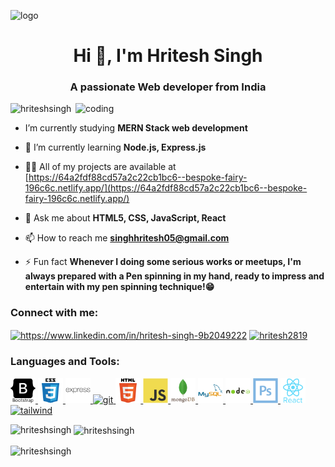 ![logo](https://trisya.com/myimg/child/Website%20Design.gif)
<h1 align="center">Hi 👋, I'm Hritesh Singh</h1>
<h3 align="center">A passionate Web developer from India</h3>

<img align="right" alt="coding" width="400" src="https://camo.githubusercontent.com/5f0587cc320dbf158dc5766d3a67dc1572968d28aff15534ced7420c4568600d/68747470733a2f2f7777772e6c616d626461746573742e636f6d2f7265736f75726365732f696d616765732f657a6769662e636f6d2d6769662d6d616b65722d31362e676966">

<p align="left"> <img src="https://komarev.com/ghpvc/?username=hriteshsingh&label=Profile%20views&color=0e75b6&style=flat" alt="hriteshsingh" /> </p>

- I’m currently studying **MERN Stack web development**

- 🌱 I’m currently learning **Node.js, Express.js**

- 👨‍💻 All of my projects are available at [https://64a2fdf88cd57a2c22cb1bc6--bespoke-fairy-196c6c.netlify.app/](https://64a2fdf88cd57a2c22cb1bc6--bespoke-fairy-196c6c.netlify.app/)

- 💬 Ask me about **HTML5, CSS, JavaScript, React**

- 📫 How to reach me **singhhritesh05@gmail.com**

- ⚡ Fun fact **Whenever I doing some serious works or meetups, I'm always prepared with a Pen spinning in my hand, ready to impress and entertain with my pen spinning technique!😁**

<h3 align="left">Connect with me:</h3>
<p align="left">
<a href="https://linkedin.com/in/https://www.linkedin.com/in/hritesh-singh-9b2049222" target="blank"><img align="center" src="https://raw.githubusercontent.com/rahuldkjain/github-profile-readme-generator/master/src/images/icons/Social/linked-in-alt.svg" alt="https://www.linkedin.com/in/hritesh-singh-9b2049222" height="30" width="40" /></a>
<a href="https://instagram.com/hritesh2819" target="blank"><img align="center" src="https://raw.githubusercontent.com/rahuldkjain/github-profile-readme-generator/master/src/images/icons/Social/instagram.svg" alt="hritesh2819" height="30" width="40" /></a>
</p>

<h3 align="left">Languages and Tools:</h3>
<p align="left"> <a href="https://getbootstrap.com" target="_blank" rel="noreferrer"> <img src="https://raw.githubusercontent.com/devicons/devicon/master/icons/bootstrap/bootstrap-plain-wordmark.svg" alt="bootstrap" width="40" height="40"/> </a> <a href="https://www.w3schools.com/css/" target="_blank" rel="noreferrer"> <img src="https://raw.githubusercontent.com/devicons/devicon/master/icons/css3/css3-original-wordmark.svg" alt="css3" width="40" height="40"/> </a> <a href="https://expressjs.com" target="_blank" rel="noreferrer"> <img src="https://raw.githubusercontent.com/devicons/devicon/master/icons/express/express-original-wordmark.svg" alt="express" width="40" height="40"/> </a> <a href="https://git-scm.com/" target="_blank" rel="noreferrer"> <img src="https://www.vectorlogo.zone/logos/git-scm/git-scm-icon.svg" alt="git" width="40" height="40"/> </a> <a href="https://www.w3.org/html/" target="_blank" rel="noreferrer"> <img src="https://raw.githubusercontent.com/devicons/devicon/master/icons/html5/html5-original-wordmark.svg" alt="html5" width="40" height="40"/> </a> <a href="https://developer.mozilla.org/en-US/docs/Web/JavaScript" target="_blank" rel="noreferrer"> <img src="https://raw.githubusercontent.com/devicons/devicon/master/icons/javascript/javascript-original.svg" alt="javascript" width="40" height="40"/> </a> <a href="https://www.mongodb.com/" target="_blank" rel="noreferrer"> <img src="https://raw.githubusercontent.com/devicons/devicon/master/icons/mongodb/mongodb-original-wordmark.svg" alt="mongodb" width="40" height="40"/> </a> <a href="https://www.mysql.com/" target="_blank" rel="noreferrer"> <img src="https://raw.githubusercontent.com/devicons/devicon/master/icons/mysql/mysql-original-wordmark.svg" alt="mysql" width="40" height="40"/> </a> <a href="https://nodejs.org" target="_blank" rel="noreferrer"> <img src="https://raw.githubusercontent.com/devicons/devicon/master/icons/nodejs/nodejs-original-wordmark.svg" alt="nodejs" width="40" height="40"/> </a> <a href="https://www.photoshop.com/en" target="_blank" rel="noreferrer"> <img src="https://raw.githubusercontent.com/devicons/devicon/master/icons/photoshop/photoshop-line.svg" alt="photoshop" width="40" height="40"/> </a> <a href="https://reactjs.org/" target="_blank" rel="noreferrer"> <img src="https://raw.githubusercontent.com/devicons/devicon/master/icons/react/react-original-wordmark.svg" alt="react" width="40" height="40"/> </a> <a href="https://tailwindcss.com/" target="_blank" rel="noreferrer"> <img src="https://www.vectorlogo.zone/logos/tailwindcss/tailwindcss-icon.svg" alt="tailwind" width="40" height="40"/> </a> </p>

<p><img align="left" src="https://github-readme-stats.vercel.app/api/top-langs?username=hriteshsingh&show_icons=true&locale=en&layout=compact" alt="hriteshsingh" /></p>

<p>&nbsp;<img align="center" src="https://github-readme-stats.vercel.app/api?username=hriteshsingh&show_icons=true&locale=en" alt="hriteshsingh" /></p>

<p><img align="center" src="https://github-readme-streak-stats.herokuapp.com/?user=hriteshsingh&" alt="hriteshsingh" /></p>
